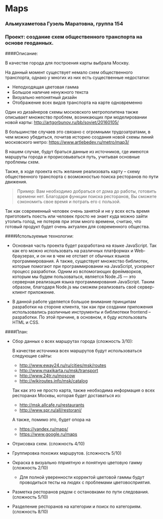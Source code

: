 # Maps

### Альмухаметова Гузель Маратовна, группа 154
### Проект: создание схем общественного транспорта на основе геоданных.

####Описание:

В качестве города для построения карты выбрала Москву.

На данный момент существует немало схем общественного транспорта, однако у многих из них есть существенные недостатки:
-	Неподходящая цветовая гамма
-	Большое наличие ненужного текста 
-	Визуально непонятный дизайн
-	Отображение всех видов транспорта на карте одновременно

Один из дизайнеров схемы московского метрополитена также описывает множество проблем, возникающих при моделировании новой карты: http://artgorbunov.ru/bb/soviet/20160105/

В большинстве случаев это связано с огромными трудозатратами, в чем можно убедиться, почитав историю создания новой схемы линий московского метро: https://www.artlebedev.ru/metro/map3/

 В нашем случае, будут браться данные из источников, где имеются маршруты города и прорисовываться путь, учитывая основные проблемы схем.

Также, в ходе проекта есть желание реализовать карту – схему общественного транспорта с возможностью поиска ресторанов по пути движения. 
>Пример: Вам необходимо добраться от дома до работы, готовить времени нет. Благодаря функции поиска ресторанов, Вы сможете сэкономить свое время и потрать его с пользой. 

Так как современный человек очень занятой и не у всех есть время приготовить поесть или человек просто не знает куда можно зайти утолить голод, не потеряв при этом много времени, считаю, что готовый продукт будет очень актуален для современного общества.

####Используемые технологии:

- Основная часть проекта будет разработана на языке JavaScript. Так как его можно использовать на различных платформах и Web-браузерах, и он ни в чем не отстает от обычных языков программирования.  А также, существует множество библиотек, которые помогают при программировании на JavaScript, ускоряют процесс разработки. Одним из вспомогающих фреймворков, которым мы будем пользоваться, является Node.JS — это серверная реализация языка программирования JavaScript. Таким образом, благодаря Node.js мы сможем реализовать своё сервер-клиент приложение.

- В данной работе уделяется большое внимание принципам разработки на стороне клиента, так как при создании приложения использовались различные инструменты и библиотеки frontend – разработки. По этой причине, в основном, я буду использовать HTML и CSS.


####План:
- Сбор данных о всех маршрутах города (сложность 3/10):

    В качестве источника всех маршрутов будут использоваться следующие сайты:
    - http://www.eway24.ru/ru/cities/msk/routes
    - http://www.maxikarta.ru/msk/transport
    - http://www.24tr.ru/moscow
    - http://wikiroutes.info/msk/catalog
    
    Так как это не просто карта, также необходима информация о всех ресторанах Москвы, которая будет доставаться из:
    - http://msk.allcafe.ru/restaurants
    - http://www.spr.ru/all/restorani/

    А также, помимо это, будет опора на
    - https://yandex.ru/maps/
    - https://www.google.ru/maps
    
- Отрисовка схем. (сложность 4/10)
    
- Группировка похожих маршрутов. (сложность 5/10)
 
- Окраска в визуально пприятную и понятную цветовую гамму (сложность 2/10)
     - Для полной уверенности корректой цветовой гаммы будут проводиться тесты на людях с проблемами цветовосприятия.
     
- Разметка ресторанов рядом с остановками по пути следования. (сложность 5/10)
 
- Разделение ресторанов на категории и поиск по категориям. (сложность 8/10)
 






